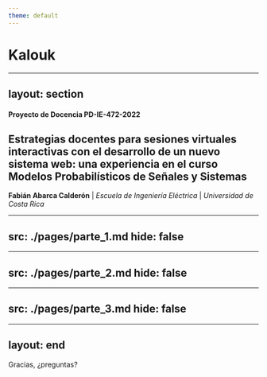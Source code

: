 ```yaml
---
theme: default
---
```


# Kalouk

---
layout: section
---

#### Proyecto de Docencia PD-IE-472-2022

## Estrategias docentes para sesiones virtuales interactivas con el desarrollo de un nuevo sistema web: una experiencia en el curso Modelos Probabilísticos de Señales y Sistemas

**Fabián Abarca Calderón** | 
*Escuela de Ingeniería Eléctrica* |
*Universidad de Costa Rica*

---
src: ./pages/parte_1.md
hide: false
---

---
src: ./pages/parte_2.md
hide: false
---

---
src: ./pages/parte_3.md
hide: false
---

---
layout: end
---

Gracias, ¿preguntas?